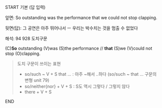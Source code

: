 START
기본 (답 입력)

앞면:
So outstanding was the performance that we could not stop clapping.


뒷면(답):
그 공연은 아주 뛰어나서 ㅡ 우리는 박수치는 것을 멈출 수 없었다


해석:
94 928 도치구문

(C)**So** outstanding (V)was (S)the performance // **that** (S)we (V)could not stop (O)clapping.

> 도치 구문이 쓰이는 표현
> 
> - so/such ~ V + S that ... : 아주 ~해서 ..하다 (so/such ~ that ... 구문의 변형 unit 79)
> - so/neither{nor} + V + S : S도 역시 그렇다 / 그렇지 않다
> - there + V + S
<!--ID: 1696770944938-->
END
